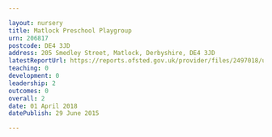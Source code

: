 ```yaml
---

layout: nursery
title: Matlock Preschool Playgroup
urn: 206817
postcode: DE4 3JD
address: 205 Smedley Street, Matlock, Derbyshire, DE4 3JD
latestReportUrl: https://reports.ofsted.gov.uk/provider/files/2497018/urn/206817.pdf
teaching: 0
development: 0
leadership: 2
outcomes: 0
overall: 2
date: 01 April 2018 
datePublish: 29 June 2015

---
```

